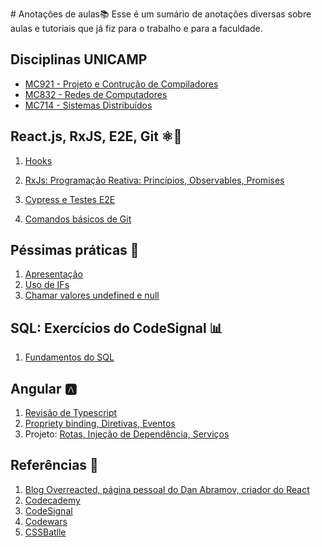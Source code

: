 ﻿﻿# Anotações de aulas📚
Esse é um sumário de anotações diversas sobre aulas e tutoriais que já fiz para o trabalho e para a faculdade.

## Disciplinas UNICAMP

 - [MC921 - Projeto e Contrução de Compiladores](https://github.com/NatSatie/StudyNotes/blob/main/compilers/Apresentacao.md)
 - [MC832 - Redes de Computadores](https://github.com/NatSatie/StudyNotes/blob/main/redes/Apresentacao.md)
 - [MC714 - Sistemas Distribuídos](https://github.com/NatSatie/StudyNotes/blob/main/mc714/intro.md)

## React.js, RxJS, E2E, Git ⚛️🐙

 1. [Hooks](https://github.com/NatSatie/notasDeAula/blob/main/react/hooks.md)

2. [RxJs: Programação Reativa: Princípios, Observables, Promises](https://github.com/NatSatie/notasDeAula/blob/main/react/RxJS.md)
3. [Cypress e Testes E2E](https://github.com/NatSatie/StudyNotes/blob/main/react/testsE2E.md)
4. [Comandos básicos de Git](https://github.com/NatSatie/notasDeAula/blob/main/git.md)

## Péssimas práticas 🙋

  1. [Apresentação](https://github.com/NatSatie/TechNotes/blob/main/badPractises/summary.md)
  2. [Uso de IFs](https://github.com/NatSatie/TechNotes/blob/main/badPractises/part1.md)
  3. [Chamar valores undefined e null](https://github.com/NatSatie/TechNotes/blob/main/badPractises/part2.md)

## SQL: Exercícios do CodeSignal 📊

 1. [Fundamentos do SQL](https://github.com/NatSatie/StudyNotes/blob/main/sql/part1.md)

## Angular 🅰️	

  1. [Revisão de Typescript](https://github.com/NatSatie/notasDeAula/blob/main/angular/angular_part1.md)
  2. [Propriety binding, Diretivas, Eventos](https://github.com/NatSatie/notasDeAula/blob/main/angular/angular_part2.md)
  3. Projeto: [Rotas, Injeção de Dependência, Serviços](https://github.com/NatSatie/notasDeAula/blob/main/angular/angular_part3.md)

## Referências 🔖

  1. [Blog Overreacted, página pessoal do Dan Abramov, criador do React](https://overreacted.io/)
  2. [Codecademy](https://www.codecademy.com/)
  3. [CodeSignal](https://app.codesignal.com/arcade)
  4. [Codewars](https://www.codewars.com/)
  5. [CSSBatlle](https://cssbattle.dev/)

